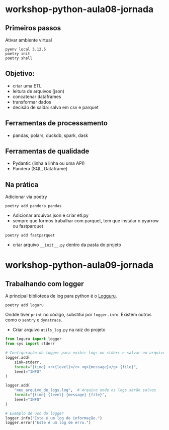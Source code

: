 # workshop-python-aula08-jornada

## Primeiros passos
Ativar ambiente virtual

```
pyenv local 3.12.5
poetry init
poetry shell
```

## Objetivo:
* criar uma ETL
* leitura de arquivos (json)
* concatenar dataframes
* transformar dados
* decisão de saída: salva em csv e parquet

## Ferramentas de processamento
* pandas, polars, duckdb, spark, dask

## Ferramentas de qualidade
* Pydantic (linha a linha ou uma API)
* Pandera (SQL, Dataframe)

## Na prática
Adicionar via poetry
```
poetry add pandera pandas
```

* Adicionar arquivos json e criar etl.py
* sempre que formos trabalhar com parquet, tem que instalar o pyarrow ou fastparquet

```
poetry add fastparquet
```

* criar arquivo `__init__.py` dentro da pasta do projeto

# workshop-python-aula09-jornada

## Trabalhando com logger

A principal biblioteca de log para python é o [Logguru](https://github.com/Delgan/loguru).

```
poetry add loguru
```

Ondde tiver `print` no código, substitui por `logger.info`. Existem outros como o ``sentry`` e ``dynatrace``.

* Criar arquivo `utils_log.py` na raiz do projeto

```python
from loguru import logger
from sys import stderr

# Configuração do logger para exibir logs no stderr e salvar em arquivo, com filtragem e formatação específicas
logger.add(
    sink=stderr,
    format="{time} <r>{level}</r> <g>{message}</g> {file}",
    level="INFO"
)

logger.add(
    "meu_arquivo_de_logs.log",  # Arquivo onde os logs serão salvos
    format="{time} {level} {message} {file}",
    level="INFO"
)

# Exemplo de uso do logger
logger.info("Este é um log de informação.")
logger.error("Este é um log de erro.")
```

